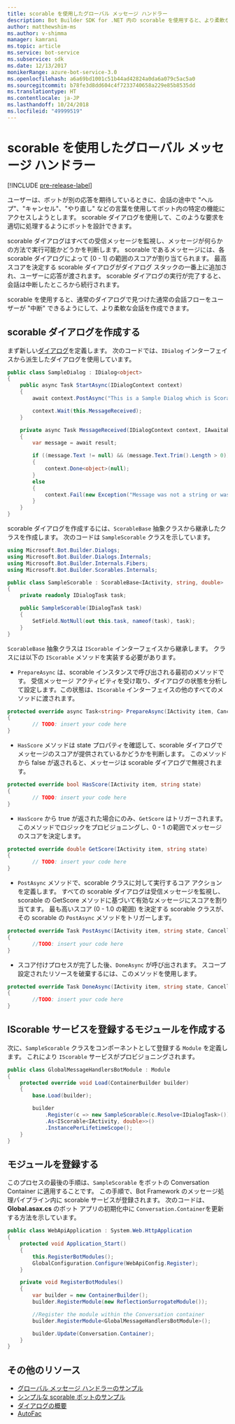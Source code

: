 ```yaml
---
title: scorable を使用したグローバル メッセージ ハンドラー
description: Bot Builder SDK for .NET 内の scorable を使用すると、より柔軟なダイアログを作成できます。
author: matthewshim-ms
ms.author: v-shimma
manager: kamrani
ms.topic: article
ms.service: bot-service
ms.subservice: sdk
ms.date: 12/13/2017
monikerRange: azure-bot-service-3.0
ms.openlocfilehash: a6a69bd1001c51b44ad42824a0da6a079c5ac5a0
ms.sourcegitcommit: b78fe3d8dd604c4f7233740658a229e85b8535dd
ms.translationtype: HT
ms.contentlocale: ja-JP
ms.lasthandoff: 10/24/2018
ms.locfileid: "49999519"
---
```

# <a name="global-message-handlers-using-scorables"></a>scorable を使用したグローバル メッセージ ハンドラー

[!INCLUDE [pre-release-label](../includes/pre-release-label-v3.md)]

ユーザーは、ボットが別の応答を期待しているときに、会話の途中で "ヘルプ"、"キャンセル"、"やり直し" などの言葉を使用してボット内の特定の機能にアクセスしようとします。 scorable ダイアログを使用して、このような要求を適切に処理するようにボットを設計できます。

scorable ダイアログはすべての受信メッセージを監視し、メッセージが何らかの方法で実行可能かどうかを判断します。 scorable であるメッセージには、各 scorable ダイアログによって [0 - 1] の範囲のスコアが割り当てられます。 最高スコアを決定する scorable ダイアログがダイアログ スタックの一番上に追加され、ユーザーに応答が渡されます。 scorable ダイアログの実行が完了すると、会話は中断したところから続行されます。

scorable を使用すると、通常のダイアログで見つけた通常の会話フローをユーザーが "中断" できるようにして、より柔軟な会話を作成できます。

## <a name="create-a-scorable-dialog"></a>scorable ダイアログを作成する

まず新しい[ダイアログ](bot-builder-dotnet-dialogs.md)を定義します。 次のコードでは、`IDialog` インターフェイスから派生したダイアログを使用しています。

```cs
public class SampleDialog : IDialog<object>
{
    public async Task StartAsync(IDialogContext context)
    {
        await context.PostAsync("This is a Sample Dialog which is Scorable. Reply with anything to return to the prior prior dialog.");

        context.Wait(this.MessageReceived);
    }

    private async Task MessageReceived(IDialogContext context, IAwaitable<IMessageActivity> result)
    {
        var message = await result;

        if ((message.Text != null) && (message.Text.Trim().Length > 0))
        {
            context.Done<object>(null);
        }
        else
        {
            context.Fail(new Exception("Message was not a string or was an empty string."));
        }
    }
}
```
scorable ダイアログを作成するには、`ScorableBase` 抽象クラスから継承したクラスを作成します。 次のコードは `SampleScorable` クラスを示しています。

```cs
using Microsoft.Bot.Builder.Dialogs;
using Microsoft.Bot.Builder.Dialogs.Internals;
using Microsoft.Bot.Builder.Internals.Fibers;
using Microsoft.Bot.Builder.Scorables.Internals;

public class SampleScorable : ScorableBase<IActivity, string, double>
{
    private readonly IDialogTask task;

    public SampleScorable(IDialogTask task)
    {
        SetField.NotNull(out this.task, nameof(task), task);
    }
}
```
`ScorableBase` 抽象クラスは `IScorable` インターフェイスから継承します。 クラスには以下の `IScorable` メソッドを実装する必要があります。

- `PrepareAsync` は、scorable インスタンスで呼び出される最初のメソッドです。 受信メッセージ アクティビティを受け取り、ダイアログの状態を分析して設定します。この状態は、`IScorable` インターフェイスの他のすべてのメソッドに渡されます。

```cs
protected override async Task<string> PrepareAsync(IActivity item, CancellationToken token)
{
        // TODO: insert your code here
}
```

- `HasScore` メソッドは state プロパティを確認して、scorable ダイアログでメッセージのスコアが提供されているかどうかを判断します。 このメソッドから false が返されると、メッセージは scorable ダイアログで無視されます。

```cs
protected override bool HasScore(IActivity item, string state)
{
        // TODO: insert your code here
}
```

- `HasScore` から true が返された場合にのみ、`GetScore` はトリガーされます。 このメソッドでロジックをプロビジョニングし、0 - 1 の範囲でメッセージのスコアを決定します。

```cs
protected override double GetScore(IActivity item, string state)
{
        // TODO: insert your code here
}
```
- `PostAsync` メソッドで、scorable クラスに対して実行するコア アクションを定義します。 すべての scorable ダイアログは受信メッセージを監視し、scorable の GetScore メソッドに基づいて有効なメッセージにスコアを割り当てます。 最も高いスコア (0 - 1.0 の範囲) を決定する scorable クラスが、その scorable の `PostAsync` メソッドをトリガーします。

```cs
protected override Task PostAsync(IActivity item, string state, CancellationToken token)
{
        //TODO: insert your code here
}
```

- スコア付けプロセスが完了した後、`DoneAsync` が呼び出されます。 スコープ設定されたリソースを破棄するには、このメソッドを使用します。

```cs
protected override Task DoneAsync(IActivity item, string state, CancellationToken token)
{
        //TODO: insert your code here
}
```

## <a name="create-a-module-to-register-the-iscorable-service"></a>IScorable サービスを登録するモジュールを作成する

次に、`SampleScorable` クラスをコンポーネントとして登録する `Module` を定義します。 これにより `IScorable` サービスがプロビジョニングされます。

```cs
public class GlobalMessageHandlersBotModule : Module
{
    protected override void Load(ContainerBuilder builder)
    {
        base.Load(builder);

        builder
            .Register(c => new SampleScorable(c.Resolve<IDialogTask>()))
            .As<IScorable<IActivity, double>>()
            .InstancePerLifetimeScope();
    }
}
```
## <a name="register-the-module"></a>モジュールを登録する  

このプロセスの最後の手順は、`SampleScorable` をボットの Conversation Container に適用することです。 この手順で、Bot Framework のメッセージ処理パイプライン内に scorable サービスが登録されます。 次のコードは、**Global.asax.cs** のボット アプリの初期化中に `Conversation.Container`を更新する方法を示しています。

```cs
public class WebApiApplication : System.Web.HttpApplication
{
    protected void Application_Start()
    {
        this.RegisterBotModules();
        GlobalConfiguration.Configure(WebApiConfig.Register);
    }

    private void RegisterBotModules()
    {
        var builder = new ContainerBuilder();
        builder.RegisterModule(new ReflectionSurrogateModule());

        //Register the module within the Conversation container
        builder.RegisterModule<GlobalMessageHandlersBotModule>();

        builder.Update(Conversation.Container);
    }
}
```

## <a name="additional-resources"></a>その他のリソース
* [グローバル メッセージ ハンドラーのサンプル](https://github.com/Microsoft/BotBuilder-Samples/tree/master/CSharp/core-GlobalMessageHandlers)
* [シンプルな scorable ボットのサンプル](https://github.com/Microsoft/BotFramework-Samples/tree/master/blog-samples/CSharp/ScorableBotSample)
* [ダイアログの概要](bot-builder-dotnet-dialogs.md)
* [AutoFac](https://autofac.org/)
